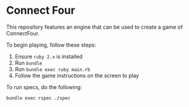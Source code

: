 # Connect Four
This repository features an engine that can be used to create a game of ConnectFour.

To begin playing, follow these steps:

1. Ensure `ruby 2.x` is installed
2. Run `bundle`
3. Run `bundle exec ruby main.rb`
4. Follow the game instructions on the screen to play

To run specs, do the following:
```
bundle exec rspec ./spec
```
